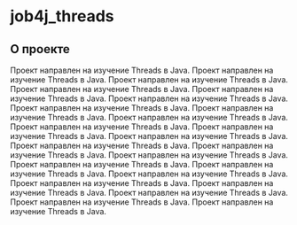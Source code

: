 # job4j_threads

## О проекте

Проект направлен на изучение Threads в Java.
Проект направлен на изучение Threads в Java.
Проект направлен на изучение Threads в Java.
Проект направлен на изучение Threads в Java.
Проект направлен на изучение Threads в Java.
Проект направлен на изучение Threads в Java.
Проект направлен на изучение Threads в Java.
Проект направлен на изучение Threads в Java.
Проект направлен на изучение Threads в Java.
Проект направлен на изучение Threads в Java.
Проект направлен на изучение Threads в Java.
Проект направлен на изучение Threads в Java.
Проект направлен на изучение Threads в Java.
Проект направлен на изучение Threads в Java.
Проект направлен на изучение Threads в Java.
Проект направлен на изучение Threads в Java.
Проект направлен на изучение Threads в Java.
Проект направлен на изучение Threads в Java.
Проект направлен на изучение Threads в Java.
Проект направлен на изучение Threads в Java.
Проект направлен на изучение Threads в Java.
Проект направлен на изучение Threads в Java.
Проект направлен на изучение Threads в Java.



